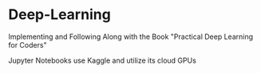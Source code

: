 # Deep-Learning
Implementing and Following Along with the Book "Practical Deep Learning for Coders"

Jupyter Notebooks use Kaggle and utilize its cloud GPUs 
